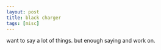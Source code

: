 ```yaml
---
layout: post
title: black charger
tags: [misc]
---
```

want to say a lot of things. but enough saying and work on.

